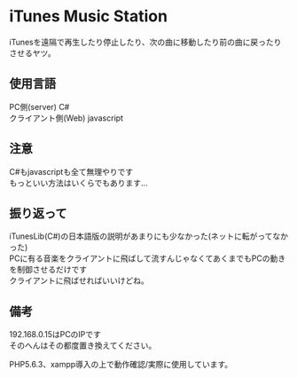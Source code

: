# iTunes Music Station
iTunesを遠隔で再生したり停止したり、次の曲に移動したり前の曲に戻ったりさせるヤツ。

## 使用言語
PC側(server) C#  
クライアント側(Web) javascript


## 注意
C#もjavascriptも全て無理やりです  
もっといい方法はいくらでもあります…

## 振り返って
iTunesLib(C#)の日本語版の説明があまりにも少なかった(ネットに転がってなかった)  
PCに有る音楽をクライアントに飛ばして流すんじゃなくてあくまでもPCの動きを制御させるだけです  
クライアントに飛ばせればいいけどね。

## 備考
192.168.0.15はPCのIPです  
そのへんはその都度置き換えてください。  

PHP5.6.3、xampp導入の上で動作確認/実際に使用しています。
